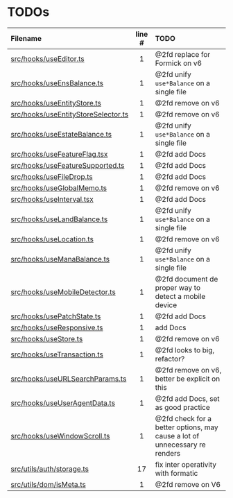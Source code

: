 # TODOs

| Filename                                                                      | line # | TODO                                                                       |
| :---------------------------------------------------------------------------- | :----: | :------------------------------------------------------------------------- |
| [src/hooks/useEditor.ts](src/hooks/useEditor.ts#L1)                           |   1    | @2fd replace for Formick on v6                                             |
| [src/hooks/useEnsBalance.ts](src/hooks/useEnsBalance.ts#L1)                   |   1    | @2fd unify `use*Balance` on a single file                                  |
| [src/hooks/useEntityStore.ts](src/hooks/useEntityStore.ts#L1)                 |   1    | @2fd remove on v6                                                          |
| [src/hooks/useEntityStoreSelector.ts](src/hooks/useEntityStoreSelector.ts#L1) |   1    | @2fd remove on v6                                                          |
| [src/hooks/useEstateBalance.ts](src/hooks/useEstateBalance.ts#L1)             |   1    | @2fd unify `use*Balance` on a single file                                  |
| [src/hooks/useFeatureFlag.tsx](src/hooks/useFeatureFlag.tsx#L1)               |   1    | @2fd add Docs                                                              |
| [src/hooks/useFeatureSupported.ts](src/hooks/useFeatureSupported.ts#L1)       |   1    | @2fd add Docs                                                              |
| [src/hooks/useFileDrop.ts](src/hooks/useFileDrop.ts#L1)                       |   1    | @2fd add Docs                                                              |
| [src/hooks/useGlobalMemo.ts](src/hooks/useGlobalMemo.ts#L1)                   |   1    | @2fd remove on v6                                                          |
| [src/hooks/useInterval.tsx](src/hooks/useInterval.tsx#L1)                     |   1    | @2fd add Docs                                                              |
| [src/hooks/useLandBalance.ts](src/hooks/useLandBalance.ts#L1)                 |   1    | @2fd unify `use*Balance` on a single file                                  |
| [src/hooks/useLocation.ts](src/hooks/useLocation.ts#L1)                       |   1    | @2fd remove on v6                                                          |
| [src/hooks/useManaBalance.ts](src/hooks/useManaBalance.ts#L1)                 |   1    | @2fd unify `use*Balance` on a single file                                  |
| [src/hooks/useMobileDetector.ts](src/hooks/useMobileDetector.ts#L1)           |   1    | @2fd document de proper way to detect a mobile device                      |
| [src/hooks/usePatchState.ts](src/hooks/usePatchState.ts#L1)                   |   1    | @2fd add Docs                                                              |
| [src/hooks/useResponsive.ts](src/hooks/useResponsive.ts#L1)                   |   1    | add Docs                                                                   |
| [src/hooks/useStore.ts](src/hooks/useStore.ts#L1)                             |   1    | @2fd remove on v6                                                          |
| [src/hooks/useTransaction.ts](src/hooks/useTransaction.ts#L1)                 |   1    | @2fd looks to big, refactor?                                               |
| [src/hooks/useURLSearchParams.ts](src/hooks/useURLSearchParams.ts#L1)         |   1    | @2fd remove on v6, better be explicit on this                              |
| [src/hooks/useUserAgentData.ts](src/hooks/useUserAgentData.ts#L1)             |   1    | @2fd add Docs, set as good practice                                        |
| [src/hooks/useWindowScroll.ts](src/hooks/useWindowScroll.ts#L1)               |   1    | @2fd check for a better options, may cause a lot of unnecessary re renders |
| [src/utils/auth/storage.ts](src/utils/auth/storage.ts#L17)                    |   17   | fix inter operativity with formatic                                        |
| [src/utils/dom/isMeta.ts](src/utils/dom/isMeta.ts#L1)                         |   1    | @2fd remove on V6                                                          |
